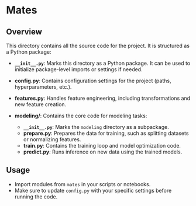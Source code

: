 # Mates

## Overview

This directory contains all the source code for the project. It is structured as a Python package:

- **`__init__.py`**: Marks this directory as a Python package. It can be used to initialize package-level imports or settings if needed.

- **config.py**: Contains configuration settings for the project (paths, hyperparameters, etc.).

- **features.py**: Handles feature engineering, including transformations and new feature creation.

- **modeling/**: Contains the core code for modeling tasks:
  - **`__init__.py`**: Marks the `modeling` directory as a subpackage.
  - **prepare.py**: Prepares the data for training, such as splitting datasets or normalizing features.
  - **train.py**: Contains the training loop and model optimization code.
  - **predict.py**: Runs inference on new data using the trained models.


## Usage

- Import modules from `mates` in your scripts or notebooks.
- Make sure to update `config.py` with your specific settings before running the code.
